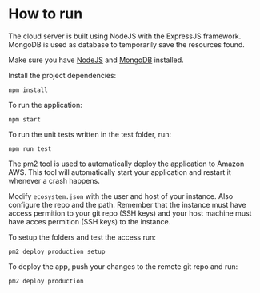 How to run
==========

The cloud server is built using NodeJS with the ExpressJS framework. MongoDB is used as database to temporarily save the resources found.

Make sure you have [NodeJS](https://nodejs.org/en/download/package-manager/) and [MongoDB](https://docs.mongodb.com/manual/tutorial/install-mongodb-on-ubuntu/#install-mongodb-community-edition) installed.

Install the project dependencies:
```
npm install
```

To run the application:
```
npm start
```

To run the unit tests written in the test folder, run:
```
npm run test
```

The pm2 tool is used to automatically deploy the application to Amazon AWS.
This tool will automatically start your application and restart it whenever a crash happens.

Modify `ecosystem.json` with the user and host of your instance. Also configure the repo and the path.
Remember that the instance must have access permition to your git repo (SSH keys) and your host machine must have 
acces permition (SSH keys) to the instance.

To setup the folders and test the access run:
```
pm2 deploy production setup
```

To deploy the app, push your changes to the remote git repo and run:
```
pm2 deploy production
```

